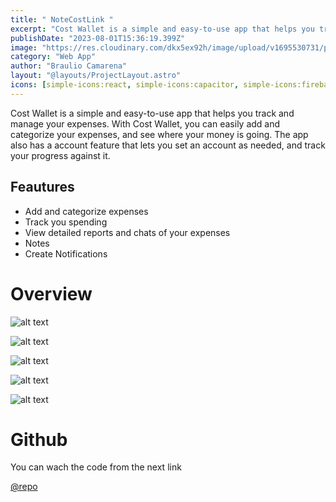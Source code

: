 ```yaml
---
title: " NoteCostLink "
excerpt: "Cost Wallet is a simple and easy-to-use app that helps you track and manage your expenses."
publishDate: "2023-08-01T15:36:19.399Z"
image: "https://res.cloudinary.com/dkx5ex92h/image/upload/v1695530731/portfolio/projects/notecostlink/txsuuzp9lqllqotsgai1.png"
category: "Web App"
author: "Braulio Camarena"
layout: "@layouts/ProjectLayout.astro"
icons: [simple-icons:react, simple-icons:capacitor, simple-icons:firebase]
---
```

Cost Wallet is a simple and easy-to-use app that helps you track and manage your expenses. With Cost Wallet, you can easily add and categorize your expenses, and see where your money is going. The app also has a account feature that lets you set an account as needed, and track your progress against it.

## Feautures
* Add and categorize expenses
* Track you spending 
* View detailed reports and chats of your expenses
* Notes
* Create Notifications

# Overview

![alt text](https://res.cloudinary.com/dkx5ex92h/image/upload/v1696989677/portfolio/projects/notecostlink/fe9rbb4pveyy1cp9q2u4.png) 

![alt text](https://res.cloudinary.com/dkx5ex92h/image/upload/v1696989677/portfolio/projects/notecostlink/zwp4muhawvrwiqr285v8.png
) 

![alt text](https://res.cloudinary.com/dkx5ex92h/image/upload/v1696989677/portfolio/projects/notecostlink/trmojlbjw78udusvwtox.png) 

![alt text](https://res.cloudinary.com/dkx5ex92h/image/upload/v1696989677/portfolio/projects/notecostlink/yqnfxj8a35oiagoxhgkc.png) 

![alt text](https://res.cloudinary.com/dkx5ex92h/image/upload/v1696989677/portfolio/projects/notecostlink/dd16byiyhzluvfnhctsl.png
) 

# Github
You can wach the code from the next link

[@repo](https://github.com/BrauCamaH/cost-wallet
) 
